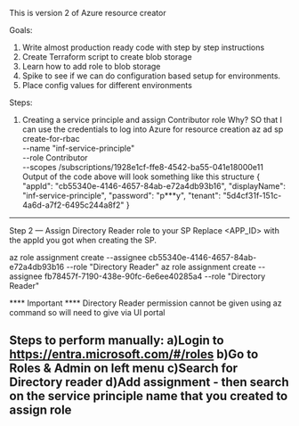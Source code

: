 This is version 2 of Azure resource creator

Goals:
1) Write almost production ready code with step by step instructions
2) Create Terraform script to create blob storage
3) Learn how to add role to blob storage
4) Spike to see if we can do configuration based setup for environments.
5) Place config values for different environments


Steps:

1) Creating a service principle and assign Contributor role
Why? SO that I can use the credentials to log into Azure for resource creation
 az ad sp create-for-rbac \
   --name "inf-service-principle" \
   --role Contributor \
   --scopes /subscriptions/1928e1cf-ffe8-4542-ba55-041e18000e11
Output of the code above will look something like this structure
{
"appId": "cb55340e-4146-4657-84ab-e72a4db93b16",
"displayName": "inf-service-principle",
"password": "p***y",
"tenant": "5d4cf31f-151c-4a6d-a7f2-6495c244a8f2"
}
------------------------------------------------------

Step 2 — Assign Directory Reader role to your SP
Replace <APP_ID> with the appId you got when creating the SP.

az role assignment create --assignee cb55340e-4146-4657-84ab-e72a4db93b16 --role "Directory Reader"
az role assignment create --assignee fb78457f-7190-438e-90fc-6e6ee40285a4 --role "Directory Reader"

**** Important ****
Directory Reader permission cannot be given using az command so will need to give via UI portal

Steps to perform manually:
a)Login to https://entra.microsoft.com/#/roles
b)Go to Roles & Admin on left menu
c)Search for Directory reader
d)Add assignment - then search on the service principle name that you created to assign role
-----------------------------------------------------










